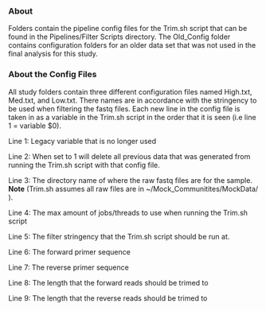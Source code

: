 ### About
Folders contain the pipeline config files for the Trim.sh script that can be found in the Pipelines/Filter Scripts directory. The Old_Config folder contains configuration folders for an older data set that was not used in the final analysis for this study.


### About the Config Files
All study folders contain three different configuration files named High.txt, Med.txt, and Low.txt. There names are in accordance with the stringency to be used when filtering the fastq files. Each new line in the config file is taken in as a variable in the Trim.sh script in the order that it is seen (i.e line 1 = variable $0). 

Line 1: Legacy variable that is no longer used

Line 2: When set to 1 will delete all previous data that was generated from running the Trim.sh script with that config file.

Line 3: The directory name of where the raw fastq files are for the sample. **Note** (Trim.sh assumes all raw files are in ~/Mock_Communitites/MockData/ ). 

Line 4: The max amount of jobs/threads to use when running the Trim.sh script

Line 5: The filter stringency that the Trim.sh script should be run at.

Line 6: The forward primer sequence

Line 7: The reverse primer sequence

Line 8: The length that the forward reads should be trimed to

Line 9: The length that the reverse reads should be trimed to
